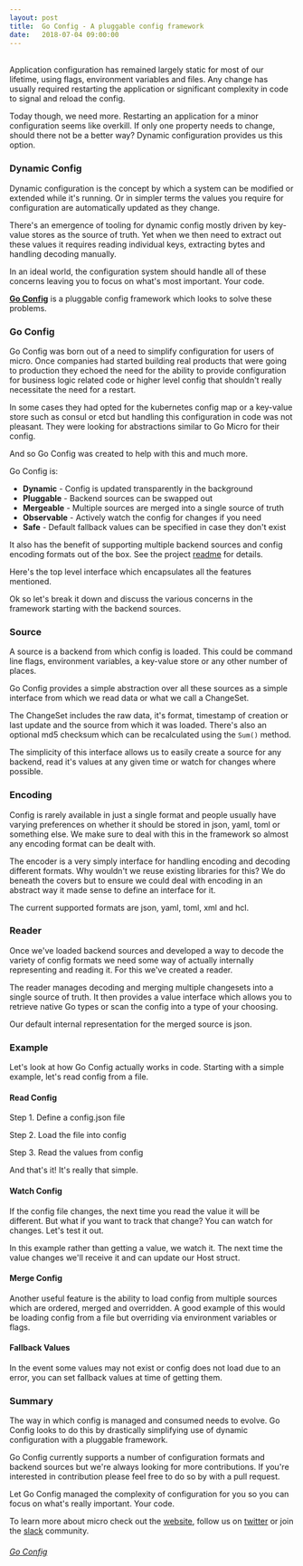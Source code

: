 ```yaml
---
layout:	post
title:	Go Config - A pluggable config framework
date:	2018-07-04 09:00:00
---
```

<br>
Application configuration has remained largely static for most of our lifetime, using flags, environment variables and files. 
Any change has usually required restarting the application or significant complexity in code to signal and reload the config. 

Today though, we need more. Restarting an application for a minor configuration seems like overkill. If only one property 
needs to change, should there not be a better way? Dynamic configuration provides us this option. 

### Dynamic Config

Dynamic configuration is the concept by which a system can be modified or extended while it's running. Or in simpler terms 
the values you require for configuration are automatically updated as they change.

There's an emergence of tooling for dynamic config mostly driven by key-value stores as the source of truth. Yet when we then 
need to extract out these values it requires reading individual keys, extracting bytes and handling decoding manually.

In an ideal world, the configuration system should handle all of these concerns leaving you to focus on what's most important. 
Your code.

[**Go Config**](https://github.com/micro/go-config) is a pluggable config framework which looks to solve these problems.

### Go Config

Go Config was born out of a need to simplify configuration for users of micro. Once companies had started building real 
products that were going to production they echoed the need for the ability to provide configuration for business logic 
related code or higher level config that shouldn't really necessitate the need for a restart.

In some cases they had opted for the kubernetes config map or a key-value store such as consul or etcd but handling 
this configuration in code was not pleasant. They were looking for abstractions similar to Go Micro for their config.

And so Go Config was created to help with this and much more.

Go Config is:

- **Dynamic** - Config is updated transparently in the background
- **Pluggable** - Backend sources can be swapped out
- **Mergeable** - Multiple sources are merged into a single source of truth
- **Observable** - Actively watch the config for changes if you need
- **Safe** - Default fallback values can be specified in case they don't exist


It also has the benefit of supporting multiple backend sources and config encoding formats out of the box. See the project 
[readme](https://github.com/micro/go-config) for details.

Here's the top level interface which encapsulates all the features mentioned.

<script src="https://gist.github.com/asim/9365ffa1115d2215a39d9073a2fa0ffc.js"></script>

Ok so let's break it down and discuss the various concerns in the framework starting with the backend sources.

### Source

A source is a backend from which config is loaded. This could be command line flags, environment variables, a key-value store 
or any other number of places.

Go Config provides a simple abstraction over all these sources as a simple interface from which we read data or what we call a ChangeSet.

<script src="https://gist.github.com/asim/45a0c1f0a40c29c034b1aea796a24c96.js"></script>

The ChangeSet includes the raw data, it's format, timestamp of creation or last update and the source from which it was loaded. 
There's also an optional md5 checksum which can be recalculated using the `Sum()` method.

The simplicity of this interface allows us to easily create a source for any backend, read it's values at any given time or 
watch for changes where possible.

### Encoding

Config is rarely available in just a single format and people usually have varying preferences on whether it should be stored 
in json, yaml, toml or something else. We make sure to deal with this in the framework so almost any encoding format can be 
dealt with.

The encoder is a very simply interface for handling encoding and decoding different formats. Why wouldn't we reuse existing libraries for 
this? We do beneath the covers but to ensure we could deal with encoding in an abstract way it made sense to define an interface for it.

<script src="https://gist.github.com/asim/131349521cbb974c680cd3a245bf13c7.js"></script>

The current supported formats are json, yaml, toml, xml and hcl.

### Reader

Once we've loaded backend sources and developed a way to decode the variety of config formats we need some way of actually internally 
representing and reading it. For this we've created a reader.

The reader manages decoding and merging multiple changesets into a single source of truth. It then provides a value interface which 
allows you to retrieve native Go types or scan the config into a type of your choosing.

<script src="https://gist.github.com/asim/e19799834382975b85e1c1813c4e2f89.js"></script>

Our default internal representation for the merged source is json.

### Example

Let's look at how Go Config actually works in code. Starting with a simple example, let's read config from a file. 

#### Read Config

Step 1. Define a config.json file

<script src="https://gist.github.com/asim/f6ddc55133f54f32fe0e9e6813e286dc.js"></script>

Step 2. Load the file into config

<script src="https://gist.github.com/asim/716a352d1f2d071fbf14a4fae39fc692.js"></script>


Step 3. Read the values from config

<script src="https://gist.github.com/asim/d97fe7bd2d16b125c721808e693ba88b.js"></script>

And that's it! It's really that simple.

#### Watch Config

If the config file changes, the next time you read the value it will be different. But what if you want to 
track that change? You can watch for changes. Let's test it out.

<script src="https://gist.github.com/asim/d7b98889aaf0342f99c0360641907bc0.js"></script>

In this example rather than getting a value, we watch it. The next time the value changes we'll receive it and 
can update our Host struct.

#### Merge Config

Another useful feature is the ability to load config from multiple sources which are ordered, merged and overridden.
A good example of this would be loading config from a file but overriding via environment variables or flags.

<script src="https://gist.github.com/asim/e91071c4eaff6e0a081ea43a9cdcf7da.js"></script>

#### Fallback Values

In the event some values may not exist or config does not load due to an error, you can set fallback values at 
time of getting them.

<script src="https://gist.github.com/asim/fbfef8fcfe16cb252377fae821c03a2e.js"></script>

### Summary 

The way in which config is managed and consumed needs to evolve. Go Config looks to do this by drastically simplifying 
use of dynamic configuration with a pluggable framework. 

Go Config currently supports a number of configuration formats and backend sources but we're always looking for 
more contributions. If you're interested in contribution please feel free to do so by with a pull request.

Let Go Config managed the complexity of configuration for you so you can focus on what's really important. Your code.

To learn more about micro check out the [website](https://m3o.com), follow us on [twitter](https://twitter.com/microhq) or 
join the [slack](https://micro-services.slack.com) community.

<h6><a href="https://github.com/micro/go-config"><i class="fab fa-github fa-2x"></i> Go Config</a></h6>
